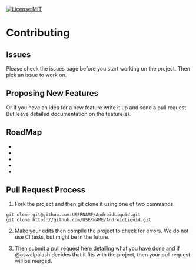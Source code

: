 [![License:MIT](https://img.shields.io/badge/License-MIT-yellow.svg)](https://opensource.org/licenses/MIT)
# Contributing

## Issues
Please check the issues page before you start working on the project. Then pick an issue to work on.
## Proposing New Features
Or if you have an idea for a new feature write it up and send a pull request. But leave detailed documentation on the feature(s).
## RoadMap
  * 
  *
  *
  *
  *

## Pull Request Process

1. Fork the project and then git clone it using one of two commands:
```
git clone git@github.com:USERNAME/AndroidLiquid.git
git clone https://github.com/USERNAME/AndroidLiquid.git
```
2. Make your edits then compile the project to check for errors. We do not use CI tests, but might be in the future.

3. Then submit a pull request here detailing what you have done and if @oswalpalash decides that it fits with the project, then your pull request will be merged.
